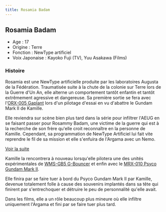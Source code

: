 ```yaml
---
title: Rosamia Badam
---
```


Rosamia Badam
-------------





* Age : 17
* Origine : Terre
* Fonction : NewType artificiel
* Voix Japonaise : Kayoko Fuji (TV), Yuu Asakawa (Films)


### Histoire


Rosamia est une NewType artificielle produite par les laboratoires Augusta de la Fédération. Traumatisée suite à la chute de la colonie sur Terre lors de la Guerre d'Un An, elle alterne un comportement tantôt enfantin et tantôt extrêmement agressive et dangereuse. Sa première sortie se fera avec l'[ORX-005 Gaplant](uc/zeta-gundam/orx-005-gaplant.html) lors d'un pilotage d'essai en vu d'abattre le Gundam Mark II de Kamille. 


Elle reviendra sur scène bien plus tard dans la série pour infiltrer l'AEUG en se faisant passer pour Rosammy Badam, une victime de la guerre qui est à la recherche de son frère qu'elle croit reconnaître en la personne de Kamille. Cependant, sa programmation de NewType Artificiel lui fait vite reprendre le fil de sa mission et elle s'enfuira de l'Argama avec un Nemo.


[Voir la suite](javascript:spoiler();)


Kamille la rencontrera à nouveau lorsqu'elle pilotera une des unités expérimentales de [WMS-GB5 G-Bouncer](ag/gundam-age/wms-gb5-g-bouncer.html) et enfin avec le [MRX-010 Psyco Gundam Mark II](uc/zeta-gundam/mrx-010-psyco-gundam-mark-ii.html). 


Elle finira par se faire tuer à bord du Psyco Gundam Mark II par Kamille, devenue totalement folle à cause des souvenirs implantés dans sa tête qui finirent par s'entrechoquer et détruire le peu de personnalité qu'elle avait. 


Dans les films, elle a un rôle beaucoup plus mineure où elle infiltre uniquement l'Argama et fini par se faire tuer plus tard. 



